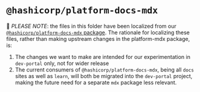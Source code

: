# `@hashicorp/platform-docs-mdx`

🚨 _PLEASE NOTE_: the files in this folder have been localized from our [`@hashicorp/platform-docs-mdx` package](https://github.com/hashicorp/web-platform-packages/tree/main/packages/docs-mdx). The rationale for localizing these files, rather than making upstream changes in the platform-mdx package, is:

1. The changes we want to make are intended for our experimentation in `dev-portal` only, not for wider release
2. The current consumers of `@hashicorp/platform-docs-mdx`, being all `docs` sites as well as `learn`, will both be migrated into the `dev-portal` project, making the future need for a separate `mdx` package less relevant.
